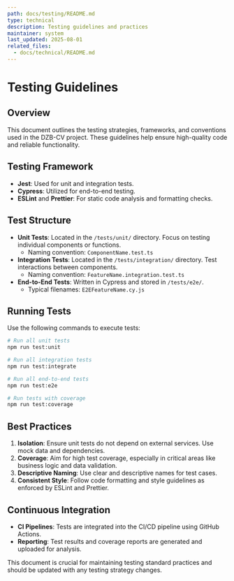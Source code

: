 ```yaml
---
path: docs/testing/README.md
type: technical
description: Testing guidelines and practices
maintainer: system
last_updated: 2025-08-01
related_files:
  - docs/technical/README.md
---
```


# Testing Guidelines

## Overview
This document outlines the testing strategies, frameworks, and conventions used in the DZB-CV project. These guidelines help ensure high-quality code and reliable functionality.

## Testing Framework

- **Jest**: Used for unit and integration tests.
- **Cypress**: Utilized for end-to-end testing.
- **ESLint** and **Prettier**: For static code analysis and formatting checks.

## Test Structure

- **Unit Tests**: Located in the `/tests/unit/` directory. Focus on testing individual components or functions.
  - Naming convention: `ComponentName.test.ts`
- **Integration Tests**: Located in the `/tests/integration/` directory. Test interactions between components.
  - Naming convention: `FeatureName.integration.test.ts`
- **End-to-End Tests**: Written in Cypress and stored in `/tests/e2e/`.
  - Typical filenames: `E2EFeatureName.cy.js`
  
## Running Tests
Use the following commands to execute tests:

```bash
# Run all unit tests
npm run test:unit

# Run all integration tests
npm run test:integrate

# Run all end-to-end tests
npm run test:e2e

# Run tests with coverage
npm run test:coverage
```

## Best Practices

1. **Isolation**: Ensure unit tests do not depend on external services. Use mock data and dependencies.
2. **Coverage**: Aim for high test coverage, especially in critical areas like business logic and data validation.
3. **Descriptive Naming**: Use clear and descriptive names for test cases.
4. **Consistent Style**: Follow code formatting and style guidelines as enforced by ESLint and Prettier.

## Continuous Integration

- **CI Pipelines**: Tests are integrated into the CI/CD pipeline using GitHub Actions.
- **Reporting**: Test results and coverage reports are generated and uploaded for analysis.

This document is crucial for maintaining testing standard practices and should be updated with any testing strategy changes.
